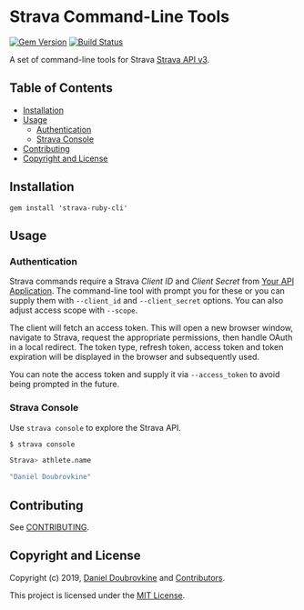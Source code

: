 Strava Command-Line Tools
=========================

[![Gem Version](https://badge.fury.io/rb/strava-ruby-cli.svg)](https://badge.fury.io/rb/strava-ruby-cli)
[![Build Status](https://travis-ci.org/dblock/strava-ruby-cli.svg?branch=master)](https://travis-ci.org/dblock/strava-ruby-cli)

A set of command-line tools for Strava [Strava API v3](https://developers.strava.com).

## Table of Contents

- [Installation](#installation)
- [Usage](#usage)
  - [Authentication](#authentication)
  - [Strava Console](#strava-console)
- [Contributing](#contributing)
- [Copyright and License](#copyright-and-license)

## Installation

```
gem install 'strava-ruby-cli'
```

## Usage

### Authentication

Strava commands require a Strava _Client ID_ and _Client Secret_ from [Your API Application](https://www.strava.com/settings/api). The command-line tool with prompt you for these or you can supply them with `--client_id` and `--client_secret` options. You can also adjust access scope with `--scope`.

The client will fetch an access token. This will open a new browser window, navigate to Strava, request the appropriate permissions, then handle OAuth in a local redirect. The token type, refresh token, access token and token expiration will be displayed in the browser and subsequently used.

You can note the access token and supply it via `--access_token` to avoid being prompted in the future.

### Strava Console

Use `strava console` to explore the Strava API.

```bash
$ strava console

Strava> athlete.name

"Daniel Doubrovkine"
```

## Contributing

See [CONTRIBUTING](CONTRIBUTING.md).

## Copyright and License

Copyright (c) 2019, [Daniel Doubrovkine](https://twitter.com/dblockdotorg) and [Contributors](CHANGELOG.md).

This project is licensed under the [MIT License](LICENSE.md).
